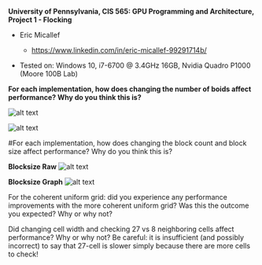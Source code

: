 **University of Pennsylvania, CIS 565: GPU Programming and Architecture,
Project 1 - Flocking**

* Eric Micallef
  * https://www.linkedin.com/in/eric-micallef-99291714b/
  
* Tested on: Windows 10, i7-6700 @ 3.4GHz 16GB, Nvidia Quadro P1000 (Moore 100B Lab)


**For each implementation, how does changing the number of boids affect performance? Why do you think this is?**

![alt text](https://raw.github.com/micallef25/Project1-CUDA-Flocking/master/images/boids.png)

![alt text](https://raw.github.com/micallef25/Project1-CUDA-Flocking/master/images/boidsraw.PNG)

#For each implementation, how does changing the block count and block size affect performance? Why do you think this is?

**Blocksize Raw**
![alt text](https://raw.github.com/micallef25/Project1-CUDA-Flocking/master/images/blocks_raw.PNG)

**Blocksize Graph**
![alt text](https://raw.github.com/micallef25/Project1-CUDA-Flocking/master/images/blocksize.png)

For the coherent uniform grid: did you experience any performance improvements with the more coherent uniform grid? Was this the outcome you expected? Why or why not?


Did changing cell width and checking 27 vs 8 neighboring cells affect performance? Why or why not? Be careful: it is insufficient (and possibly incorrect) to say that 27-cell is slower simply because there are more cells to check!
